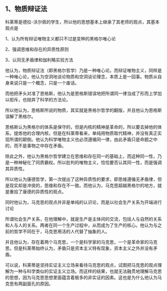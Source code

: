 <h2>1、物质辩证法</h2><p data-pid="GL1a-NJ7">科莱蒂是德拉-沃尔佩的学生，所以他的思想基本上继承了其老师的观点，其基本观点是</p><p data-pid="C0V-Byey">1、认为所有辩证唯物主义都只不过是变种的黑格尔唯心论</p><p data-pid="D6Fjfx6P">2、强调思维和存在的异质性原则</p><p data-pid="2USPbJ_m">3、认同无矛盾律和伽利略实验方法</p><p data-pid="y-hd013K">他认为，物质辩证法（即黑格尔哲学）乃是一种唯心论。而辩证唯物主义，同样是一种唯心论，他认为空洞地谈论物质和空洞谈论理念，本质上是一回事。物质从自身来说只是一个概念，只是一个废话。</p><p data-pid="jcFmbODt">而他把矛头对准了恩格斯，他认为是恩格斯错误地把所谓同一律当成了形而上学加以拒斥，也抛弃了科学的方法论。</p><p data-pid="hXWnlKHz">所以他认为，恩格斯所说的物质，其实就是黑格尔哲学的翻版，并且他认为恩格斯误解了黑格尔。</p><p data-pid="2e4oksun">恩格斯认为黑格尔的体系是保守的，但是内核的精神是革命的，所以要去掉他的体系，提炼他的合理内核，但是在科莱蒂看来，单纯用物质取代精神，并没有真正实现所谓的颠倒。他认为科学唯物主义也必须遵循同一律，由此矛盾只是命题之中的，而不是事物之中存在矛盾。</p><p data-pid="mDL3LGEh">除此之外，他认为黑格尔哲学建立在思维和存在同一的基础上，而这种同一性，乃是一种神秘化了同质霸权。所以批判的唯物主义，恰恰要否认其同一性，而是强调其异质性。</p><p data-pid="C5SY8fMA">所以他认为康德哲学，第一次提出了这种异质性的要求，即思维遵循无矛盾律，但是现实却是冲突的，思维和存在不一致。而他认为，马克思超越黑格尔的地方，就是重拾了康德的异质性的观点。</p><p data-pid="xm-uvIxS">同时他认为，马克思的观点并非是单纯的认识论，而是以社会生产关系为开端进行讨论</p><p data-pid="HQTvxNXT">所谓社会生产关系，在他理解中，就是生产是主体间的交流，包括人与自然的关系和人与人的关系。两者在同一个生产过程中，从而成为了生产的核心。他认为与之前的哲学不同在于，马克思用活的人代替了抽象的人。</p><p data-pid="SHnGbIL3">并且他认为，存在着两个马克思，一个是科学家的马克思，一个是革命家的马克思。但是科莱蒂始终认为，矛盾只是资本主义特有现象，资本主义之外并没有矛盾。</p><p data-pid="FmsCbddZ">可以说，科莱蒂是坚持实证主义立场来看待马克思的观点，试图把马克思的观点理解为一种与科学类似的实证主义立场。而这样的结果，也就无法融贯地理解马克思的思想，因为马克思思想里面蕴含着极多的非实证的因素。这也是为什么他认为马克思有两副面孔的原因。</p>
